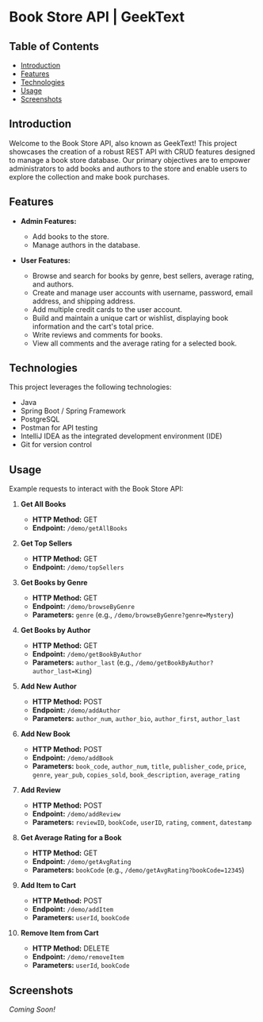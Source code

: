 # Book Store API | GeekText

## Table of Contents
- [Introduction](#introduction)
- [Features](#features)
- [Technologies](#technologies)
- [Usage](#usage)
- [Screenshots](#screenshots)

## Introduction
Welcome to the Book Store API, also known as GeekText! This project showcases the creation of a robust REST API with CRUD features designed to manage a book store database. Our primary objectives are to empower administrators to add books and authors to the store and enable users to explore the collection and make book purchases.

## Features
- **Admin Features:**
  - Add books to the store.
  - Manage authors in the database.
  
- **User Features:**
  - Browse and search for books by genre, best sellers, average rating, and authors.
  - Create and manage user accounts with username, password, email address, and shipping address.
  - Add multiple credit cards to the user account.
  - Build and maintain a unique cart or wishlist, displaying book information and the cart's total price.
  - Write reviews and comments for books.
  - View all comments and the average rating for a selected book.

## Technologies
This project leverages the following technologies:
- Java
- Spring Boot / Spring Framework
- PostgreSQL
- Postman for API testing
- IntelliJ IDEA as the integrated development environment (IDE)
- Git for version control

## Usage

Example requests to interact with the Book Store API:

1. **Get All Books**
   - **HTTP Method:** GET
   - **Endpoint:** `/demo/getAllBooks`

2. **Get Top Sellers**
   - **HTTP Method:** GET
   - **Endpoint:** `/demo/topSellers`

3. **Get Books by Genre**
   - **HTTP Method:** GET
   - **Endpoint:** `/demo/browseByGenre`
   - **Parameters:** `genre` (e.g., `/demo/browseByGenre?genre=Mystery`)

4. **Get Books by Author**
   - **HTTP Method:** GET
   - **Endpoint:** `/demo/getBookByAuthor`
   - **Parameters:** `author_last` (e.g., `/demo/getBookByAuthor?author_last=King`)

5. **Add New Author**
   - **HTTP Method:** POST
   - **Endpoint:** `/demo/addAuthor`
   - **Parameters:** `author_num`, `author_bio`, `author_first`, `author_last`

6. **Add New Book**
   - **HTTP Method:** POST
   - **Endpoint:** `/demo/addBook`
   - **Parameters:** `book_code`, `author_num`, `title`, `publisher_code`, `price`, `genre`, `year_pub`, `copies_sold`, `book_description`, `average_rating`

7. **Add Review**
   - **HTTP Method:** POST
   - **Endpoint:** `/demo/addReview`
   - **Parameters:** `reviewID`, `bookCode`, `userID`, `rating`, `comment`, `datestamp`

8. **Get Average Rating for a Book**
   - **HTTP Method:** GET
   - **Endpoint:** `/demo/getAvgRating`
   - **Parameters:** `bookCode` (e.g., `/demo/getAvgRating?bookCode=12345`)

9. **Add Item to Cart**
   - **HTTP Method:** POST
   - **Endpoint:** `/demo/addItem`
   - **Parameters:** `userId`, `bookCode`

10. **Remove Item from Cart**
    - **HTTP Method:** DELETE
    - **Endpoint:** `/demo/removeItem`
    - **Parameters:** `userId`, `bookCode`

## Screenshots
*Coming Soon!*


